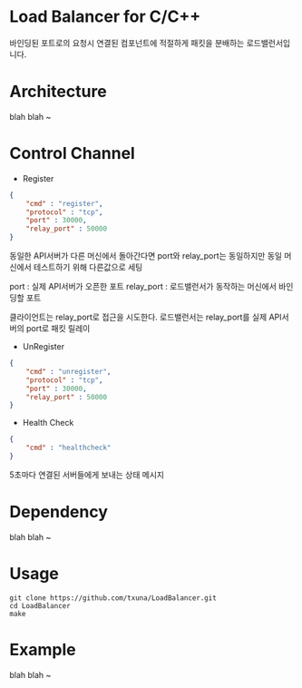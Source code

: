 # Load Balancer for C/C++ 
바인딩된 포트로의 요청시 연결된 컴포넌트에 적절하게 패킷을 분배하는 로드밸런서입니다. 

# Architecture
blah blah ~  

# Control Channel
- Register 
```json
{
    "cmd" : "register", 
    "protocol" : "tcp", 
    "port" : 30000, 
    "relay_port" : 50000 
}
```
동일한 API서버가 다른 머신에서 돌아간다면 port와 relay_port는 동일하지만 동일 머신에서 테스트하기 위해 다른값으로 세팅 

port : 실제 API서버가 오픈한 포트 
relay_port : 로드밸런서가 동작하는 머신에서 바인딩할 포트 

클라이언트는 relay_port로 접근을 시도한다. 로드밸런서는 relay_port를 실제 API서버의 port로 패킷 릴레이  

- UnRegister
```json 
{
    "cmd" : "unregister", 
    "protocol" : "tcp", 
    "port" : 30000, 
    "relay_port" : 50000 
}
```

- Health Check 
```json 
{
    "cmd" : "healthcheck" 
}
```
5초마다 연결된 서버들에게 보내는 상태 메시지 

# Dependency
blah blah ~

# Usage
```
git clone https://github.com/txuna/LoadBalancer.git
cd LoadBalancer 
make 
```

# Example 
blah blah ~